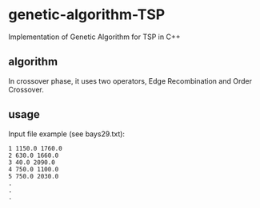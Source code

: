 # genetic-algorithm-TSP
Implementation of Genetic Algorithm for TSP in C++
## algorithm
In crossover phase, it uses two operators, Edge Recombination and Order Crossover.
## usage
Input file example (see bays29.txt):
```
1 1150.0 1760.0
2 630.0 1660.0
3 40.0 2090.0
4 750.0 1100.0
5 750.0 2030.0
.
.
.
```